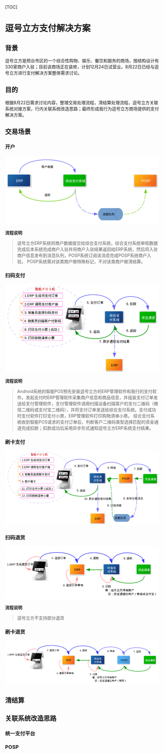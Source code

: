[TOC]
# 逗号立方支付解决方案
## 背景
逗号立方是邢台市区的一个综合性购物、娱乐、餐饮和服务的商场，按结构设计有330家商户入驻；目前该商场正在装修，计划12月24日试营业。8月22日已经与逗号立方进行支付解决方案整体需求讨论。
## 目的
根据8月22日需求讨论内容，整理交易处理流程，清结算处理流程，逗号立方关联系统对接方案，行内关联系统改造思路；最终形成我行为逗号立方商场提供的支付解决方案。

## 交易场景

### 开户
![merchant](merchant.png)

**流程说明**
> 逗号立方ERP系统将商户数据提交给综合支付系统，综合支付系统审核数据完成后本系统完成商户入驻并将商户入驻结果返回给ERP系统，然后将入驻商户信息发布到消息队列，POSP系统订阅该消息完成POSP系统商户入驻。
> POSP系统需对该类商户做特殊标记，不对该类商户做清结算。

### 扫码支付
![code](code.png)

**流程说明**
> Android系统的智能POS预先安装逗号立方的ERP管理软件和我行的支付软件。发起支付时ERP管理软件采集商户信息和商品信息，并组装支付订单发送给支付管理软件，支付管理软件调用扫描设备扫描客户的支付二维码（微信二维码或支付宝二维码），并将支付订单发送给综合支付系统。支付成功时支付软件打印支付小票，ERP管理软件打印购物清单小票。
> 综合支付系统收到智能POS请求的支付订单后，判断客户二维码类型选择匹配的资金通道完成扣款；扣款成功后采用异步形式通知逗号立方ERP系统支付结果。

### 刷卡支付
![card](card.png)

### 扫码退货
![refund-code](refund-code.png)

**流程说明**
> 逗号立方不支持部分退货

### 刷卡退货
![refund-card](refund-card.png)

## 清结算

## 关联系统改造思路
### 统一支付平台
### POSP

